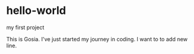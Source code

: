 # hello-world
my first project

This is Gosia. I've just started my journey in coding.
I want to to add new line.
